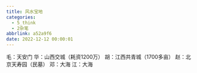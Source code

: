 ```yaml
---
title: 风水宝地
categories:
  - 5_think
  - 2杂笔
abbrlink: a52a9f6
date: 2022-12-12 00:00:01
---
```


毛：天安门
华：山西交城（耗资1200万）
胡：江西共青城（1700多亩）
赵：北京天寿园（民墓）
邓：大海
江：大海